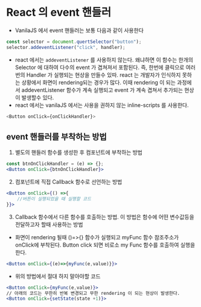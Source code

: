# React 의 event 핸들러

- VanilaJS 에서 event 핸들러는 보통 다음과 같이 사용한다

```js
const selector = document.quertSelector("button");
selector.addeventListener("click", handler);
```

- react 에서는 `addeventListener` 를 사용하지 않는다. 왜냐하면 이 함수는 한개의 Selector 에 대하여 다수의 event 가 겹쳐져서 포함된다.
  즉, 한번에 클릭으로 여러번의 Handler 가 실행되는 현상을 만들수 있따. react 는 개발자가 인식하지 못하는 상황에서 화면이 rendering되는 경우가 많다.
  이때 rendering 이 되는 과정에서 addeventListener 함수가 계속 실행되고 event 가 계속 겹쳐서 추가되는 현상이 발생할수 있다.
- react 에서는 vanilaJS 에서는 사용을 권하지 않는 inline-scripts 를 사용한다.

```js
<Button onClick={onClickHandler}>
```

## event 핸들러를 부착하는 방법

1. 별도의 핸들러 함수를 생성한 후 컴포넌트에 부착하는 방법

```jsx
const btnOnClickHandler = (e) => {};
<Button onClick={btnOnClickHandler}>
```

2. 컴포넌트에 직접 Callback 함수로 선언하는 방법

```jsx
<Button onClick={() =>{
    //버튼이 실행되었을 때 실행할 코드
}}>
```

3. Callback 함수에서 다른 함수를 호출하는 방법. 이 방법은 함수에 어떤 변수값등을 전달하고자 할때 사용하는 방법

- 화면이 rendering 될때 ()=>{} 함수가 실행되고 myFunc 함수 참조주소가 onClick에 부착된다. Button click 되면 비로소 my Func 함수를 호출하여 실행을 한다.

```jsx
<Button onClick={(e)=>{myFunc(e,value)}}>
```

- 위의 방법에서 절대 하지 말아야할 코드

```jsx
<Button onClick={myFunc(e,value)}>
// 아래의 코드는 무한히 반복 변경되고 무한 rendering 이 되는 현상이 발생한다.
<Button onClick={setState(state +1)}>
```
